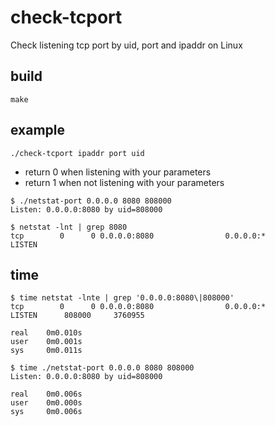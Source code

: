 # check-tcport

Check listening tcp port by uid, port and ipaddr on Linux

## build

```
make
```

## example

```
./check-tcport ipaddr port uid
```

- return 0 when listening with your parameters
- return 1 when not listening with your parameters

```
$ ./netstat-port 0.0.0.0 8080 808000
Listen: 0.0.0.0:8080 by uid=808000

$ netstat -lnt | grep 8080
tcp        0      0 0.0.0.0:8080                0.0.0.0:*                   LISTEN      
```

## time

```
$ time netstat -lnte | grep '0.0.0.0:8080\|808000'
tcp        0      0 0.0.0.0:8080                0.0.0.0:*                   LISTEN      808000     3760955    

real    0m0.010s
user    0m0.001s
sys     0m0.011s

$ time ./netstat-port 0.0.0.0 8080 808000
Listen: 0.0.0.0:8080 by uid=808000

real    0m0.006s
user    0m0.000s
sys     0m0.006s
```

